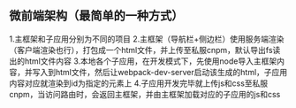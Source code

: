 ## 微前端架构（最简单的一种方式）

1.主框架和子应用分别为不同的项目
2.主框架（导航栏+侧边栏）使用服务端渲染（客户端渲染也行），打包成一个html文件，并上传至私服cnpm，默认导出fs读出的html文件内容
3.本地各个子应用，在开发模式下，先使用node导入主框架内容，并写入到html文件，然后让webpack-dev-server启动该生成的html，子应用内容对应就渲染到id为指定的元素上
4.子应用开发完毕就上传js和css至私服cnpm，当访问路由时，会返回主框架，并由主框架加载对应的子应用的js和css